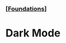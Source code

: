 ### [[Foundations](./translated-human-interface-guidelines-markdown/foundations.md)]  
  
# **Dark Mode**  

